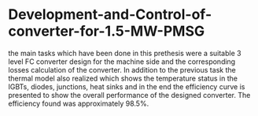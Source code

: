 # Development-and-Control-of-converter-for-1.5-MW-PMSG
the main tasks which have been done in this prethesis were a suitable 3 level FC converter design for the machine side and the corresponding losses calculation of the converter. In addition to the previous task the thermal model also realized which shows the temperature status in the IGBTs, diodes, junctions, heat sinks and in the end the efficiency curve is presented to show the overall performance of the designed converter. The efficiency found was approximately 98.5%.
